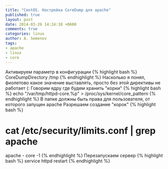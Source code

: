 ```yaml
---
title: "CentOS. Настройка CoreDump для apache"
published: true
layout: post
date: 2014-03-26 14:24:18 +0600
comments: true
categories: linux
author: A. Semenov
tags: 
- apache
- linux
- core
---
```


<!--more-->

Активируем параметр в конфигурации
{% highlight bash %}
CoreDumpDirectory /tmp
{% endhighlight %}
Насколько я понял, фиолетово какое значение выставлять, просто без этой директивы не работает (:
Говорим ядру где будем хранить "корки"
{% highlight bash %}
echo "/var/tmp/httpd-core.%p" > /proc/sys/kernel/core_pattern
{% endhighlight %}
В папке должны быть права для пользователя, от которого запущен apache
Разрешаем создание "корок"
{% highlight bash %}
# cat /etc/security/limits.conf | grep apache
apache           -       core            -1
{% endhighlight %}
Перезапускаем сервер
{% highlight bash %}
service httpd restart
{% endhighlight %}

